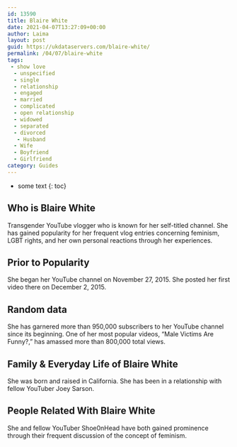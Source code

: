 ```yaml
---
id: 13590
title: Blaire White
date: 2021-04-07T13:27:09+00:00
author: Laima
layout: post
guid: https://ukdataservers.com/blaire-white/
permalink: /04/07/blaire-white
tags:
 - show love
  - unspecified
  - single
  - relationship
  - engaged
  - married
  - complicated
  - open relationship
  - widowed
  - separated
  - divorced
   - Husband
  - Wife
  - Boyfriend
  - Girlfriend
category: Guides
---
```


* some text
{: toc}


## Who is Blaire White
                  
                  
                  
Transgender YouTube vlogger who is known for her self-titled channel. She has gained popularity for her frequent vlog entries concerning feminism, LGBT rights, and her own personal reactions through her experiences. 
                  
              
            
              
            
                
                
                
## Prior to Popularity
                  
                  
                  
She began her YouTube channel on November 27, 2015. She posted her first video there on December 2, 2015.
                  
              
            
              
            
                
                
                
## Random data
                  
                  
                  
She has garnered more than 950,000 subscribers to her YouTube channel since its beginning. One of her most popular videos, &#8220;Male Victims Are Funny?,&#8221; has amassed more than 800,000 total views.
                  
              
            
              
            
                
                
                
## Family & Everyday Life of Blaire White
                  
                  
                  
She was born and raised in California. She has been in a relationship with fellow YouTuber Joey Sarson.
                  
              
            
              
            
                
                
                
## People Related With Blaire White
                  
                  
                  
She and fellow YouTuber Shoe0nHead have both gained prominence through their frequent discussion of the concept of feminism.
                  
              
            
              
            
                
              
            
              
              
            
            
              
            
          
          
          